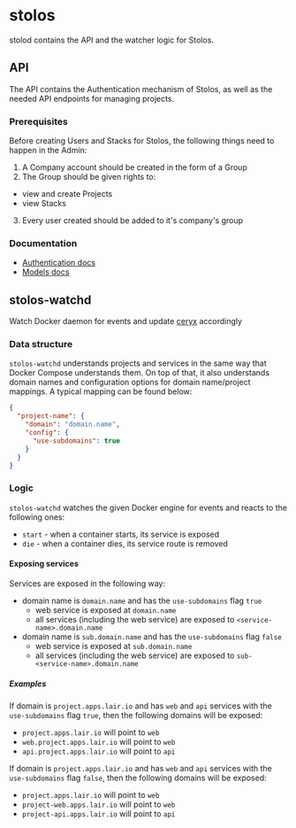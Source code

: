 # stolos

stolod contains the API and the watcher logic for Stolos.

## API

The API contains the Authentication mechanism of Stolos, as well as the needed API endpoints for managing projects.

### Prerequisites

Before creating Users and Stacks for Stolos, the following things need to happen in the Admin:

1. A Company account should be created in the form of a Group
2. The Group should be given rights to:
  - view and create Projects
  - view Stacks
3. Every user created should be added to it's company's group

### Documentation

* [Authentication docs](docs/authentication.md)
* [Models docs](docs/models.md)

## stolos-watchd
Watch Docker daemon for events and update [ceryx](https://github.com/sourcelair/ceryx) accordingly

### Data structure

`stolos-watchd` understands projects and services in the same way that Docker Compose understands them. On top of that, it also understands domain names and configuration options for domain name/project mappings. A typical mapping can be found below:

```json
{
  "project-name": {
    "domain": "domain.name",
    "config": {
      "use-subdomains": true
    }
  }
}
```

### Logic

`stolos-watchd` watches the given Docker engine for events and reacts to the following ones:
* `start` - when a container starts, its service is exposed
* `die` - when a container dies, its service route is removed

#### Exposing services

Services are exposed in the following way:
* domain name is `domain.name` and has the `use-subdomains` flag `true`
  * web service is exposed at `domain.name`
  * all services (including the web service) are exposed to `<service-name>.domain.name`
* domain name is `sub.domain.name` and has the `use-subdomains` flag `false`
  * web service is exposed at `sub.domain.name`
  * all services (including the web service) are exposed to `sub-<service-name>.domain.name`

##### Examples

If domain is `project.apps.lair.io` and has `web` and `api` services with the `use-subdomains` flag `true`, then the following domains will be exposed:
* `project.apps.lair.io` will point to `web`
* `web.project.apps.lair.io` will point to `web`
* `api.project.apps.lair.io` will point to `api`

If domain is `project.apps.lair.io` and has `web` and `api` services with the `use-subdomains` flag `false`, then the following domains will be exposed:
* `project.apps.lair.io` will point to `web`
* `project-web.apps.lair.io` will point to `web`
* `project-api.apps.lair.io` will point to `api`
